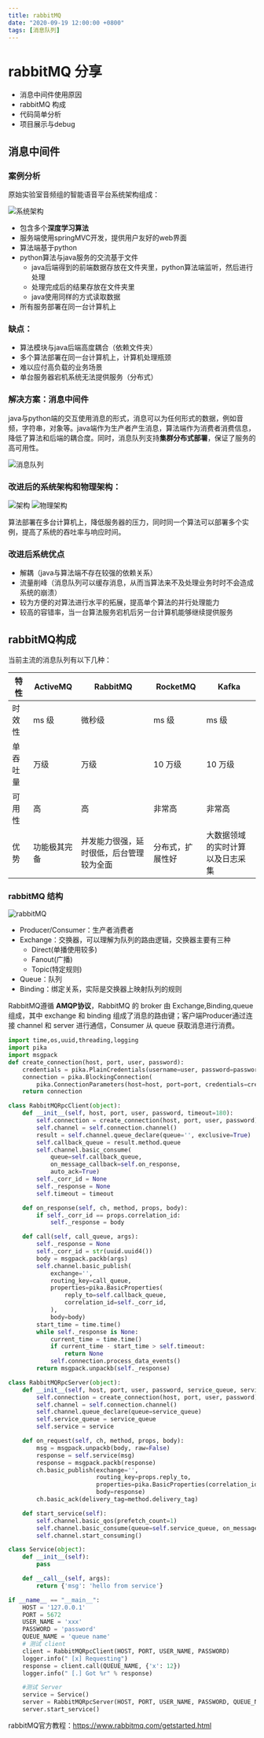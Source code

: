 ```yaml
---
title: rabbitMQ
date: "2020-09-19 12:00:00 +0800"
tags: [消息队列]
---
```

# rabbitMQ 分享

+ 消息中间件使用原因
+ rabbitMQ 构成
+ 代码简单分析
+ 项目展示与debug

## 消息中间件

### 案例分析
原始实验室音频组的智能语音平台系统架构组成：

<!-- <img src="../assets/resource/rabbitmq/系统架构.png" height=400 width=330></img> -->
![系统架构](/assets/resource/rabbitmq/系统架构.png)

+ 包含多个**深度学习算法** 
+ 服务端使用springMVC开发，提供用户友好的web界面
+ 算法端基于python
+ python算法与java服务的交流基于文件
    + java后端得到的前端数据存放在文件夹里，python算法端监听，然后进行处理
    + 处理完成后的结果存放在文件夹里
    + java使用同样的方式读取数据
+ 所有服务部署在同一台计算机上

### 缺点：
+ 算法模块与java后端高度耦合（依赖文件夹）
+ 多个算法部署在同一台计算机上，计算机处理瓶颈
+ 难以应付高负载的业务场景
+ 单台服务器宕机系统无法提供服务（分布式）

### 解决方案：消息中间件

java与python端的交互使用消息的形式，消息可以为任何形式的数据，例如音频，字符串，对象等。java端作为生产者产生消息，算法端作为消费者消费信息，降低了算法和后端的耦合度。同时，消息队列支持**集群分布式部署**，保证了服务的高可用性。

<!-- <img src="../assets/resource/rabbitmq/消息队列.jpg" height=300 width=140></img> -->
![消息队列](/assets/resource/rabbitmq/消息队列.jpg)
### 改进后的系统架构和物理架构：

<!-- <img src="../assets/resource/rabbitmq/架构.png" height=380 width=330></img><img src="../assets/resource/rabbitmq/物理架构.png" height=250 width=420></img> -->
![架构](/assets/resource/rabbitmq/架构.png)
![物理架构](/assets/resource/rabbitmq/物理架构.png)

算法部署在多台计算机上，降低服务器的压力，同时同一个算法可以部署多个实例，提高了系统的吞吐率与响应时间。

### 改进后系统优点

+ 解耦（java与算法端不存在较强的依赖关系）
+ 流量削峰（消息队列可以缓存消息，从而当算法来不及处理业务时时不会造成系统的崩溃）
+ 较为方便的对算法进行水平的拓展，提高单个算法的并行处理能力
+ 较高的容错率，当一台算法服务宕机后另一台计算机能够继续提供服务

## rabbitMQ构成

当前主流的消息队列有以下几种：

|特性|ActiveMQ|RabbitMQ|RocketMQ|Kafka|
|---|---|---|---|---|
|时效性|	ms 级|	微秒级|	ms 级|	ms 级|
|单吞吐量|	万级|	万级|	10 万级|	10 万级|
|可用性|	高|	高|	非常高|	非常高|
|优势|功能极其完备|并发能力很强，延时很低，后台管理较为全面|分布式，扩展性好|	大数据领域的实时计算以及日志采集|

### rabbitMQ 结构

<!-- <img src="../assets/resource/rabbitmq/rabbitMQ.png" height=240 width=550></img> -->
![rabbitMQ](/assets/resource/rabbitmq/rabbitMQ.png)
+ Producer/Consumer：生产者消费者
+ Exchange：交换器，可以理解为队列的路由逻辑，交换器主要有三种
    + Direct(单播使用较多)
    + Fanout(广播)
    + Topic(特定规则)
+ Queue：队列
+ Binding：绑定关系，实际是交换器上映射队列的规则

RabbitMQ遵循 **AMQP协议**，RabbitMQ 的 broker 由 Exchange,Binding,queue 组成，其中 exchange 和 binding 组成了消息的路由键；客户端Producer通过连接 channel 和 server 进行通信，Consumer 从 queue 获取消息进行消费。

```python
import time,os,uuid,threading,logging
import pika
import msgpack
def create_connection(host, port, user, password):
    credentials = pika.PlainCredentials(username=user, password=password)
    connection = pika.BlockingConnection(
        pika.ConnectionParameters(host=host, port=port, credentials=credentials))
    return connection

class RabbitMQRpcClient(object):
    def __init__(self, host, port, user, password, timeout=180):
        self.connection = create_connection(host, port, user, password)
        self.channel = self.connection.channel()
        result = self.channel.queue_declare(queue='', exclusive=True)
        self.callback_queue = result.method.queue
        self.channel.basic_consume(
            queue=self.callback_queue,
            on_message_callback=self.on_response,
            auto_ack=True)
        self._corr_id = None
        self._response = None
        self.timeout = timeout

    def on_response(self, ch, method, props, body):
        if self._corr_id == props.correlation_id:
            self._response = body

    def call(self, call_queue, args):
        self._response = None
        self._corr_id = str(uuid.uuid4())
        body = msgpack.packb(args)
        self.channel.basic_publish(
            exchange='',
            routing_key=call_queue,
            properties=pika.BasicProperties(
                reply_to=self.callback_queue,
                correlation_id=self._corr_id,
            ),
            body=body)
        start_time = time.time()
        while self._response is None:
            current_time = time.time()
            if current_time - start_time > self.timeout:
                return None
            self.connection.process_data_events()
        return msgpack.unpackb(self._response)

class RabbitMQRpcServer(object):
    def __init__(self, host, port, user, password, service_queue, service):
        self.connection = create_connection(host, port, user, password)
        self.channel = self.connection.channel()
        self.channel.queue_declare(queue=service_queue)
        self.service_queue = service_queue
        self.service = service

    def on_request(self, ch, method, props, body):
        msg = msgpack.unpackb(body, raw=False)
        response = self.service(msg)
        response = msgpack.packb(response)
        ch.basic_publish(exchange='',
                         routing_key=props.reply_to,
                         properties=pika.BasicProperties(correlation_id=props.correlation_id),
                         body=response)
        ch.basic_ack(delivery_tag=method.delivery_tag)

    def start_service(self):
        self.channel.basic_qos(prefetch_count=1)
        self.channel.basic_consume(queue=self.service_queue, on_message_callback=self.on_request)
        self.channel.start_consuming()

class Service(object):
    def __init__(self):
        pass

    def __call__(self, args):
        return {'msg': 'hello from service'}

if __name__ == "__main__":
    HOST = '127.0.0.1'
    PORT = 5672
    USER_NAME = 'xxx'
    PASSWORD = 'password'
    QUEUE_NAME = 'queue name'
    # 测试 client
    client = RabbitMQRpcClient(HOST, PORT, USER_NAME, PASSWORD)
    logger.info(" [x] Requesting")
    response = client.call(QUEUE_NAME, {'x': 12})
    logger.info(" [.] Got %r" % response)

    #测试 Server
    service = Service()
    server = RabbitMQRpcServer(HOST, PORT, USER_NAME, PASSWORD, QUEUE_NAME, service)
    server.start_service()

```
rabbitMQ官方教程：https://www.rabbitmq.com/getstarted.html